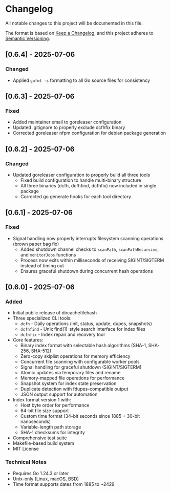 # Changelog

All notable changes to this project will be documented in this file.

The format is based on [Keep a Changelog](https://keepachangelog.com/en/1.1.0/),
and this project adheres to [Semantic Versioning](https://semver.org/spec/v2.0.0.html).

## [0.6.4] - 2025-07-06

### Changed
- Applied `gofmt -s` formatting to all Go source files for consistency

## [0.6.3] - 2025-07-06

### Fixed
- Added maintainer email to goreleaser configuration
- Updated .gitignore to properly exclude dcfhfix binary
- Corrected goreleaser nfpm configuration for debian package generation

## [0.6.2] - 2025-07-06

### Changed
- Updated goreleaser configuration to properly build all three tools
  - Fixed build configuration to handle multi-binary structure
  - All three binaries (dcfh, dcfhfind, dcfhfix) now included in single package
  - Corrected go generate hooks for each tool directory

## [0.6.1] - 2025-07-06

### Fixed
- Signal handling now properly interrupts filesystem scanning operations (brown paper bag fix)
  - Added shutdown channel checks to `scanPath`, `scanPathRecursive`, and `monitorJobs` functions
  - Process now exits within milliseconds of receiving SIGINT/SIGTERM instead of timing out
  - Ensures graceful shutdown during concurrent hash operations

## [0.6.0] - 2025-07-06

### Added
- Initial public release of dircachefilehash
- Three specialized CLI tools:
  - `dcfh` - Daily operations (init, status, update, dupes, snapshots)
  - `dcfhfind` - Unix find(1)-style search interface for index files
  - `dcfhfix` - Index repair and recovery tool
- Core features:
  - Binary index format with selectable hash algorithms (SHA-1, SHA-256, SHA-512)
  - Zero-copy skiplist operations for memory efficiency
  - Concurrent file scanning with configurable worker pools
  - Signal handling for graceful shutdown (SIGINT/SIGTERM)
  - Atomic updates via temporary files and rename
  - Memory-mapped file operations for performance
  - Snapshot system for index state preservation
  - Duplicate detection with fdupes-compatible output
  - JSON output support for automation
- Index format version 1 with:
  - Host byte order for performance
  - 64-bit file size support
  - Custom time format (34-bit seconds since 1885 + 30-bit nanoseconds)
  - Variable-length path storage
  - SHA-1 checksums for integrity
- Comprehensive test suite
- Makefile-based build system
- MIT License

### Technical Notes
- Requires Go 1.24.3 or later
- Unix-only (Linux, macOS, BSD)
- Time format supports dates from 1885 to ~2429